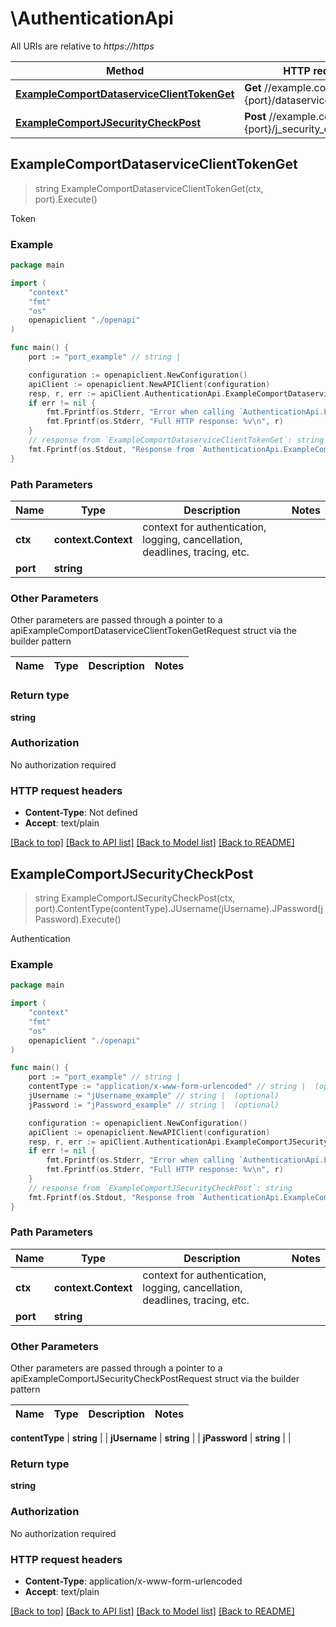 # \AuthenticationApi

All URIs are relative to *https://https*

Method | HTTP request | Description
------------- | ------------- | -------------
[**ExampleComportDataserviceClientTokenGet**](AuthenticationApi.md#ExampleComportDataserviceClientTokenGet) | **Get** //example.com:{port}/dataservice/client/token | Token
[**ExampleComportJSecurityCheckPost**](AuthenticationApi.md#ExampleComportJSecurityCheckPost) | **Post** //example.com:{port}/j_security_check | Authentication



## ExampleComportDataserviceClientTokenGet

> string ExampleComportDataserviceClientTokenGet(ctx, port).Execute()

Token

### Example

```go
package main

import (
    "context"
    "fmt"
    "os"
    openapiclient "./openapi"
)

func main() {
    port := "port_example" // string | 

    configuration := openapiclient.NewConfiguration()
    apiClient := openapiclient.NewAPIClient(configuration)
    resp, r, err := apiClient.AuthenticationApi.ExampleComportDataserviceClientTokenGet(context.Background(), port).Execute()
    if err != nil {
        fmt.Fprintf(os.Stderr, "Error when calling `AuthenticationApi.ExampleComportDataserviceClientTokenGet``: %v\n", err)
        fmt.Fprintf(os.Stderr, "Full HTTP response: %v\n", r)
    }
    // response from `ExampleComportDataserviceClientTokenGet`: string
    fmt.Fprintf(os.Stdout, "Response from `AuthenticationApi.ExampleComportDataserviceClientTokenGet`: %v\n", resp)
}
```

### Path Parameters


Name | Type | Description  | Notes
------------- | ------------- | ------------- | -------------
**ctx** | **context.Context** | context for authentication, logging, cancellation, deadlines, tracing, etc.
**port** | **string** |  | 

### Other Parameters

Other parameters are passed through a pointer to a apiExampleComportDataserviceClientTokenGetRequest struct via the builder pattern


Name | Type | Description  | Notes
------------- | ------------- | ------------- | -------------


### Return type

**string**

### Authorization

No authorization required

### HTTP request headers

- **Content-Type**: Not defined
- **Accept**: text/plain

[[Back to top]](#) [[Back to API list]](../README.md#documentation-for-api-endpoints)
[[Back to Model list]](../README.md#documentation-for-models)
[[Back to README]](../README.md)


## ExampleComportJSecurityCheckPost

> string ExampleComportJSecurityCheckPost(ctx, port).ContentType(contentType).JUsername(jUsername).JPassword(jPassword).Execute()

Authentication

### Example

```go
package main

import (
    "context"
    "fmt"
    "os"
    openapiclient "./openapi"
)

func main() {
    port := "port_example" // string | 
    contentType := "application/x-www-form-urlencoded" // string |  (optional)
    jUsername := "jUsername_example" // string |  (optional)
    jPassword := "jPassword_example" // string |  (optional)

    configuration := openapiclient.NewConfiguration()
    apiClient := openapiclient.NewAPIClient(configuration)
    resp, r, err := apiClient.AuthenticationApi.ExampleComportJSecurityCheckPost(context.Background(), port).ContentType(contentType).JUsername(jUsername).JPassword(jPassword).Execute()
    if err != nil {
        fmt.Fprintf(os.Stderr, "Error when calling `AuthenticationApi.ExampleComportJSecurityCheckPost``: %v\n", err)
        fmt.Fprintf(os.Stderr, "Full HTTP response: %v\n", r)
    }
    // response from `ExampleComportJSecurityCheckPost`: string
    fmt.Fprintf(os.Stdout, "Response from `AuthenticationApi.ExampleComportJSecurityCheckPost`: %v\n", resp)
}
```

### Path Parameters


Name | Type | Description  | Notes
------------- | ------------- | ------------- | -------------
**ctx** | **context.Context** | context for authentication, logging, cancellation, deadlines, tracing, etc.
**port** | **string** |  | 

### Other Parameters

Other parameters are passed through a pointer to a apiExampleComportJSecurityCheckPostRequest struct via the builder pattern


Name | Type | Description  | Notes
------------- | ------------- | ------------- | -------------

 **contentType** | **string** |  | 
 **jUsername** | **string** |  | 
 **jPassword** | **string** |  | 

### Return type

**string**

### Authorization

No authorization required

### HTTP request headers

- **Content-Type**: application/x-www-form-urlencoded
- **Accept**: text/plain

[[Back to top]](#) [[Back to API list]](../README.md#documentation-for-api-endpoints)
[[Back to Model list]](../README.md#documentation-for-models)
[[Back to README]](../README.md)

